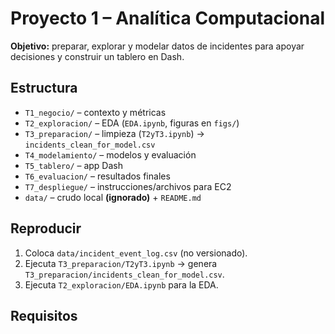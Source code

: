 # Proyecto 1 – Analítica Computacional

**Objetivo:** preparar, explorar y modelar datos de incidentes para apoyar decisiones y construir un tablero en Dash.

## Estructura
- `T1_negocio/` – contexto y métricas
- `T2_exploracion/` – EDA (`EDA.ipynb`, figuras en `figs/`)
- `T3_preparacion/` – limpieza (`T2yT3.ipynb`) → `incidents_clean_for_model.csv`
- `T4_modelamiento/` – modelos y evaluación
- `T5_tablero/` – app Dash
- `T6_evaluacion/` – resultados finales
- `T7_despliegue/` – instrucciones/archivos para EC2
- `data/` – crudo local **(ignorado)** + `README.md`

## Reproducir
1. Coloca `data/incident_event_log.csv` (no versionado).
2. Ejecuta `T3_preparacion/T2yT3.ipynb` → genera `T3_preparacion/incidents_clean_for_model.csv`.
3. Ejecuta `T2_exploracion/EDA.ipynb` para la EDA.

## Requisitos
